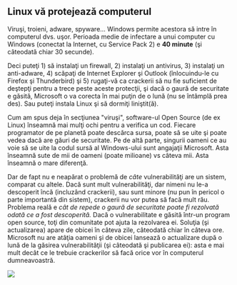 <?php require("../../entete.php"); ?> <?php require("../../base.php"); ?> <?php require("../../fonctions.php"); ?>

<div id="corps">

<h2>Linux vă protejează computerul</h2>

<p>Viruşi, troieni, adware, spyware... Windows permite acestora să intre în
computerul dvs. uşor. Perioada medie de infectare a unui computer cu Windows
(conectat la Internet, cu Service Pack 2) e <b>40 minute</b> (şi câteodată chiar
30 secunde).</p>

<p>Deci puteţi 1) să instalaţi un firewall, 2) instalaţi un antivirus, 3) instalaţi
un anti-adware, 4) scăpaţi de Internet Explorer şi Outlook (înlocuindu-le cu Firefox
şi Thunderbird) şi 5) rugaţi-vă ca crackerii să nu fie suficient de deştepţi
pentru a trece peste aceste protecţii, şi dacă o gaură de securitate e găsită,
Microsoft o va corecta în mai puţin de o lună (nu se întâmplă prea des). Sau
puteţi instala Linux şi să dormiţi liniştit(ă).</p>

<p>Cum am spus deja în secţiunea "viruşi", software-ul Open Source (de ex Linux)
înseamnă mai mulţi ochi pentru a verifica un cod. Fiecare programator de pe planetă
poate descărca sursa, poate să se uite şi poate vedea dacă are găuri de securitate.
Pe de altă parte, singurii oameni ce au voie să se uite la codul sursă al Windows-ului
sunt angajaţii Microsoft. Asta înseamnă sute de mii de oameni (poate milioane) vs câteva
mii. Asta înseamnă o mare diferenţă.</p>

<p>Dar de fapt nu e neapărat o problemă de <i>câte</i> vulnerabilităţi
are un sistem, comparat cu altele. Dacă sunt mult vulnerabilităţi, dar nimeni
nu le-a descoperit încă (incluzând crackerii), sau sunt minore (nu pun în pericol
o parte importantă din sistem), crackerii nu vor putea să facă mult rău. Problema reală
e <i>cât de repede o gaură de securitate poate fi rezolvată odată ce a fost descoperită.</i>
Dacă o vulnerabilitate e găsită într-un program open source, toţi din comunitate pot ajuta
la rezolvarea ei. Soluţia (şi actualizarea) apare de obicei în câteva zile, câteodată chiar în
câteva ore. Microsoft nu are atâţia oameni şi de obicei lansează o actualizare după o lună de la
găsirea vulnerabilităţii (şi câteodată şi publicarea ei): asta e mai mult decât ce le trebuie
crackerilor să facă orice vor în computerul dumneavoastră.</p>


<img src="Images/security_thumb.png" />

</div>


